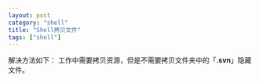 ```yaml
---
layout: post
category: "shell"
title: "Shell拷贝文件"
tags: ["shell"]
---
```


解决方法如下：
工作中需要拷贝资源，但是不需要拷贝文件夹中的「**.svn**」隐藏文件。

